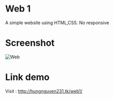 # Web 1
A simple website using HTML,CSS.
No responsive
# Screenshot
![Web](http://hungnguyen231.tk/photo/codersx-web1-css.png)
# Link demo
Visit : http://hungnguyen231.tk/web1/
